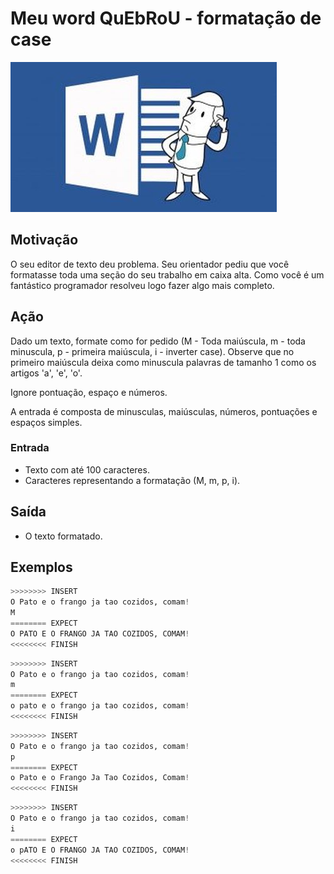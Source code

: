 # Meu word QuEbRoU - formatação de case

![_](cover.jpg)

## Motivação

O seu editor de texto deu problema. Seu orientador pediu que você formatasse toda uma seção do seu trabalho em caixa alta. Como você é um fantástico programador resolveu logo fazer algo mais completo.

## Ação

Dado um texto, formate como for pedido (M - Toda maiúscula, m - toda minuscula, p - primeira maiúscula, i - inverter case). Observe que no primeiro maiúscula deixa como minuscula palavras de tamanho 1 como os artigos 'a', 'e', 'o'.

Ignore pontuação, espaço e números.

A entrada é composta de minusculas, maiúsculas, números, pontuações e espaços simples.

### Entrada

* Texto com até 100 caracteres.
* Caracteres representando a formatação (M, m, p, i).

## Saída

* O texto formatado.

## Exemplos

``` py
>>>>>>>> INSERT
O Pato e o frango ja tao cozidos, comam!
M
======== EXPECT
O PATO E O FRANGO JA TAO COZIDOS, COMAM!
<<<<<<<< FINISH
```

```py
>>>>>>>> INSERT
O Pato e o frango ja tao cozidos, comam!
m
======== EXPECT
o pato e o frango ja tao cozidos, comam!
<<<<<<<< FINISH
```

```py
>>>>>>>> INSERT
O Pato e o frango ja tao cozidos, comam!
p
======== EXPECT
o Pato e o Frango Ja Tao Cozidos, Comam!
<<<<<<<< FINISH
```

```py
>>>>>>>> INSERT
O Pato e o frango ja tao cozidos, comam!
i
======== EXPECT
o pATO E O FRANGO JA TAO COZIDOS, COMAM!
<<<<<<<< FINISH
```
